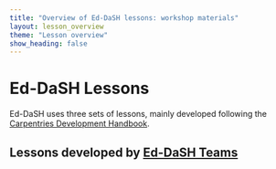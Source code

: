 ```yaml
---
title: "Overview of Ed-DaSH lessons: workshop materials"
layout: lesson_overview
theme: "Lesson overview"
show_heading: false
---  
```


# Ed-DaSH Lessons
Ed-DaSH uses three sets of lessons, mainly developed following the [Carpentries Development Handbook](https://cdh.carpentries.org/).

## Lessons developed by [Ed-DaSH Teams](/ed_dash_team.md)
